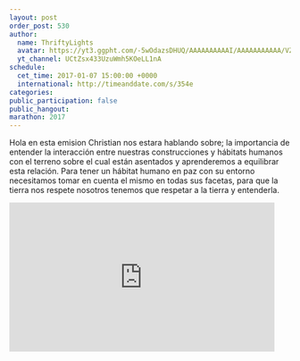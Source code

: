 ```yaml
---
layout: post
order_post: 530
author:
  name: ThriftyLights
  avatar: https://yt3.ggpht.com/-5wOdazsDHUQ/AAAAAAAAAAI/AAAAAAAAAAA/VZECA9cCEkk/s88-c-k-no-mo-rj-c0xffffff/photo.jpg
  yt_channel: UCtZsx433UzuWmh5KOeLL1nA
schedule:
  cet_time: 2017-01-07 15:00:00 +0000
  international: http://timeanddate.com/s/354e
categories:
public_participation: false
public_hangout:
marathon: 2017
---
```

Hola en esta emision Christian nos estara hablando sobre;
la importancia de entender la interacción entre nuestras construcciones y hábitats humanos con el terreno sobre el cual están asentados y aprenderemos a equilibrar esta relación.
Para tener un hábitat humano en paz con su entorno necesitamos tomar en cuenta el mismo en todas sus facetas, para que la tierra nos respete nosotros tenemos que respetar a la tierra y entenderla.

<iframe width="475" height="267" src="https://www.youtube.com/embed/Ou5-A2AiNmU" frameborder="0" allowfullscreen></iframe>
